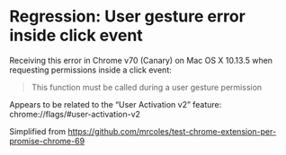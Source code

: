 # Regression: User gesture error inside click event

Receiving this error in Chrome v70 (Canary) on Mac OS X 10.13.5 when requesting permissions inside a click event:

> This function must be called during a user gesture permission

Appears to be related to the “User Activation v2” feature: chrome://flags/#user-activation-v2

Simplified from https://github.com/mrcoles/test-chrome-extension-per-promise-chrome-69
